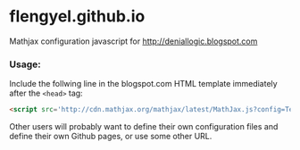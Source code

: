 flengyel.github.io
==================

Mathjax configuration javascript for http://deniallogic.blogspot.com

### Usage:
Include the follwing line in the blogspot.com HTML template immediately after the `<head>` tag:
```html
<script src='http://cdn.mathjax.org/mathjax/latest/MathJax.js?config=TeX-AMS-MML_HTMLorMML,http://flengyel.github.io/mathjaxconfig.js' type='text/javascript'/>
```
Other users will probably want to define their own configuration files and define their own Github pages, or use some other URL. 
